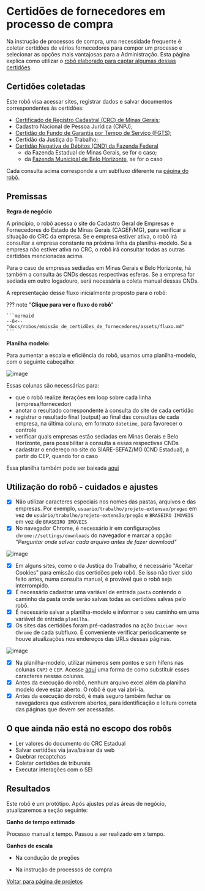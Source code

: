 # Certidões de fornecedores em processo de compra

Na instrução de processos de compra, uma necessidade frequente é coletar certidões de vários fornecedores para compor um processo e selecionar as opções mais vantajosas para a Administração. Esta página explica como utilizar o [robô elaborado para captar algumas dessas certidões](../../../robos/emissão_de_certidões_de_fornecedores/index.md).  


## Certidões coletadas

Este robô visa acessar sites, registrar dados e salvar documentos correspondentes às certidões:

- [Certificado de Registro Cadastral (CRC) de Minas Gerais](subfluxos/#crccagef);
- Cadastro Nacional de Pessoa Jurídica (CNPJ);
- [Certidão do Fundo de Garantia por Tempo de Serviço (FGTS)](https://github.com/automatiza-mg/automatizacoes/blob/main/docs/projetos/extensao/certidoes_fornecedores/subfluxos.md#certid%C3%A3o-do-fundo-de-garantia-por-tempo-de-servi%C3%A7o-fgts);
- Certidão da Justiça do Trabalho;
- [Certidão Negativa de Débitos (CND) da Fazenda Federal](subfluxos/#cnd-federal)
  - da Fazenda Estadual de Minas Gerais, se for o caso;
  - da [Fazenda Municipal de Belo Horizonte](https://github.com/automatiza-mg/automatizacoes/blob/main/docs/projetos/extensao/certidoes_fornecedores/subfluxos.md#cnd-municipal-de-belo-horizonte), se for o caso

Cada consulta acima corresponde a um subfluxo diferente na [página do robô](../../../robos/emissão_de_certidões_de_fornecedores/index.md).  

## Premissas

**Regra de negócio**

A princípio, o robô acessa o site do Cadastro Geral de Empresas e Fornecedores do Estado de Minas Gerais (CAGEF/MG), para verificar a situação do CRC da empresa. Se e empresa estiver ativa, o robô irá consultar a empresa constante na próxima linha da planilha-modelo. Se a empresa não estiver ativa no CRC, o robô irá consultar todas as outras certidões mencionadas acima.

Para o caso de empresas sediadas em Minas Gerais e Belo Horizonte, há também a consulta às CNDs dessas respectivas esferas. Se a empresa for sediada em outro logadouro, será necessária a coleta manual dessas CNDs.  

A representação desse fluxo inicialmente proposto para o robô:

??? note "**Clique para ver o fluxo do robô**"

    ```mermaid
    --8<-- "docs/robos/emissão_de_certidões_de_fornecedores/assets/fluxo.md"
    ```

**Planilha modelo:**

Para aumentar a escala e eficiência do robô, usamos uma planilha-modelo, com o seguinte cabeçalho:

![image](https://github.com/user-attachments/assets/f19adf12-6eac-441e-94bf-23ee54cd234b)

Essas colunas são necessárias para:

- que o robô realize iterações em loop sobre cada linha (empresa/fornecedor)
- anotar o resultado correspondente à consulta do site de cada certidão
- registrar o resultado final (output) ao final das consultas de cada empresa, na última coluna, em formato `datetime`, para favorecer o controle 
- verificar quais empresas estão sediadas em Minas Gerais e Belo Horizonte, para possibilitar a consulta a essas respectivas CNDs
- cadastrar o endereço no site do SIARE-SEFAZ/MG (CND Estadual), a partir do CEP, quando for o caso

Essa planilha também pode ser baixada [aqui](../../../robos/emissão_de_certidões_de_fornecedores/assets/cnpj-fornecedores.csv)  

## Utilização do robô - cuidados e ajustes

- [x] Não utilizar caracteres especiais nos nomes das pastas, arquivos e das empresas. Por exemplo, `usuario/trabalho/projeto-extensao/pregao` em vez de `usuário/trabalho/projeto-extensão/pregão` e `BRASEIRO IMOVEIS` em vez de `BRASEIRO IMÓVEIS`
- [x] No navegador Chrome, é necessário ir em configurações `chrome://settings/downloads` do navegador e marcar a opção _"Perguntar onde salvar cada arquivo antes de fazer download"_

![image](https://github.com/user-attachments/assets/35347b5a-c535-4bf9-89bc-6a3c66b719c1)


- [x] Em alguns sites, como o da Justiça do Trabalho, é necessário "Aceitar Cookies" para emissão das certidões pelo robô. Se isso não tiver sido feito antes, numa consulta manual, é provável que o robô seja interrompido.
- [x] É necessário cadastrar uma variável de entrada `pasta` contendo o caminho da pasta onde serão salvas todas as certidões salvas pelo robô.
- [x] É necessário salvar a planilha-modelo e informar o seu caminho em uma variável de entrada `planilha`.
- [x] Os sites das certidões foram pré-cadastrados na ação  `Iniciar novo Chrome` de cada subfluxo. É conveniente verificar periodicamente se houve atualizações nos endereços das URLs dessas páginas.
      
![image](https://github.com/user-attachments/assets/d50fc64c-cac9-431c-a0a7-00e1e6ffbc0b)

- [x] Na planilha-modelo, utilizar números sem pontos e sem hífens nas colunas `CNPJ` e `CEP`. Acesse [aqui](https://automatiza-mg.github.io/automatizacoes/blog/modificar-dados-no-excel/#substituir-partes-do-valor-de-uma-celula) uma forma de como substituir esses caracteres nessas colunas.
- [x] Antes da execução do robô, nenhum arquivo excel além da planilha modelo deve estar aberto. O robô é que vai abri-la.
- [x] Antes da execução do robô, é mais seguro também fechar os navegadores que estiverem abertos, para identificação e leitura correta das páginas que devem ser acessadas.  

## O que ainda não está no escopo dos robôs

- Ler valores do documento do CRC Estadual
- Salvar certidões via java/baixar da web
- Quebrar recaptchas
- Coletar certidões de tribunais
- Executar interações com o SEI

## Resultados

Este robô é um protótipo. Após ajustes pelas áreas de negócio, atualizaremos a seção seguinte:

**Ganho de tempo estimado**

Processo manual x tempo. Passou a ser realizado em x tempo.

**Ganhos de escala**

- Na condução de pregões

- Na instrução de processos de compra

[Voltar para página de projetos](../../)
